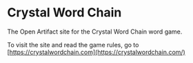 # Crystal Word Chain
The Open Artifact site for the Crystal Word Chain word game.

To visit the site and read the game rules, go to [https://crystalwordchain.com](https://crystalwordchain.com/)
